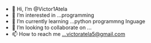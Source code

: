- 👋 Hi, I’m @Victor1Atela
- 👀 I’m interested in ...programming
- 🌱 I’m currently learning ...python programmng lnguage
- 💞️ I’m looking to collaborate on ...
- 📫 How to reach me ...victoratela5@gmail.com

<!---
Victor1Atela/Victor1Atela is a ✨ special ✨ repository because its `README.md` (this file) appears on your GitHub profile.
You can click the Preview link to take a look at your changes.
--->
